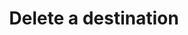 ---
# -------------------------- #
#      ENDPOINT DETAILS      #
# -------------------------- #

content-type: "api-endpoint"
endpoint: "destinations"
key: "delete-a-destination"
version: "4"


# -------------------------- #
#       METHOD DETAILS       #
# -------------------------- #

title: "Delete a destination"
method: "delete"
short-url: |
  /v{{ endpoint.version }}{{ object.endpoint-url }}/{destination_id}
full-url: |
  {{ api.base-url }}{{ endpoint.short-url | flatify }}

short: "{{ api.core-objects.destinations.delete.description }}"
description: "{{ api.core-objects.destinations.delete.description | flatify }}"


# -------------------------- #
#       METHOD ARGUMENTS     #
# -------------------------- #

arguments:
  - name: "destination_id"
    required: true
    type: "path parameter"
    description: "A path parameter corresponding to the unique ID of the destination to be deleted."
    example-value: |
      120406


# -------------------------- #
#           RETURNS          #
# -------------------------- #

returns: |
  If successful, the API will return a status of <code class="api success">200 OK</code> and an empty body.


# ------------------------------ #
#   EXAMPLE REQUEST & RESPONSES  #
# ------------------------------ #

examples:
  - type: "Request"
    language: "json"
    code: |
      {% assign right-bracket = "}" %}
      curl -X {{ endpoint.method | upcase }} {{ endpoint.full-url | flatify | replace: "{destination_id","86741" | remove: right-bracket | strip_newlines }}
           -H "Authorization: Bearer <ACCESS_TOKEN>" 
           -H "Content-Type: application/json"

  - type: "Response"
    language: "json"
    code: |
      {}

  - type: "Errors"
---